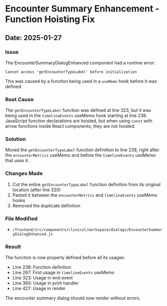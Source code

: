 # Encounter Summary Enhancement - Function Hoisting Fix
## Date: 2025-01-27

### Issue
The EncounterSummaryDialogEnhanced component had a runtime error:
```
Cannot access 'getEncounterTypeLabel' before initialization
```

This was caused by a function being used in a `useMemo` hook before it was defined.

### Root Cause
The `getEncounterTypeLabel` function was defined at line 323, but it was being used in the `timelineEvents` useMemo hook starting at line 238. JavaScript function declarations are hoisted, but when using `const` with arrow functions inside React components, they are not hoisted.

### Solution
Moved the `getEncounterTypeLabel` function definition to line 238, right after the `encounterMetrics` useMemo and before the `timelineEvents` useMemo that uses it.

### Changes Made
1. Cut the entire `getEncounterTypeLabel` function definition from its original location (after line 320)
2. Pasted it between the `encounterMetrics` and `timelineEvents` useMemo hooks
3. Removed the duplicate definition

### File Modified
- `/frontend/src/components/clinical/workspace/dialogs/EncounterSummaryDialogEnhanced.js`

### Result
The function is now properly defined before all its usages:
- Line 238: Function definition
- Line 267: First usage in `timelineEvents` useMemo
- Line 323: Usage in end event
- Line 360: Usage in print handler
- Line 427: Usage in render

The encounter summary dialog should now render without errors.